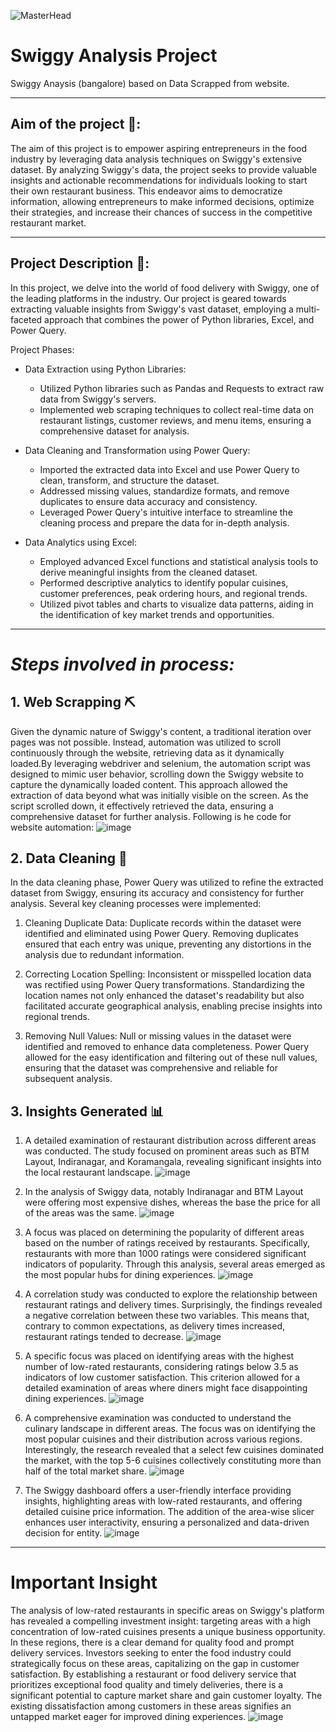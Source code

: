 ![MasterHead](https://cdn.dribbble.com/users/1197989/screenshots/5585685/media/139eef797b4034c31cd8189a717c2022.gif)

# Swiggy Analysis Project
Swiggy Anaysis (bangalore) based on Data Scrapped from website.

---

## Aim of the project 🎯:

The aim of this project is to empower aspiring entrepreneurs in the food industry by leveraging data analysis techniques on Swiggy's extensive dataset. By analyzing Swiggy's data, the project seeks to provide valuable insights and actionable recommendations for individuals looking to start their own restaurant business. This endeavor aims to democratize information, allowing entrepreneurs to make informed decisions, optimize their strategies, and increase their chances of success in the competitive restaurant market.

---

## Project Description 📃:
In this project, we delve into the world of food delivery with Swiggy, one of the leading platforms in the industry. Our project is geared towards extracting valuable insights from Swiggy's vast dataset, employing a multi-faceted approach that combines the power of Python libraries, Excel, and Power Query.

Project Phases:

- Data Extraction using Python Libraries:
  - Utilized Python libraries such as Pandas and Requests to extract raw data from Swiggy's servers.
  - Implemented web scraping techniques to collect real-time data on restaurant listings, customer reviews, and menu items, ensuring a comprehensive dataset for analysis.

- Data Cleaning and Transformation using Power Query:
  - Imported the extracted data into Excel and use Power Query to clean, transform, and structure the dataset.
  - Addressed missing values, standardize formats, and remove duplicates to ensure data accuracy and consistency.
  - Leveraged Power Query's intuitive interface to streamline the cleaning process and prepare the data for in-depth analysis.

- Data Analytics using Excel:
  - Employed advanced Excel functions and statistical analysis tools to derive meaningful insights from the cleaned dataset.
  - Performed descriptive analytics to identify popular cuisines, customer preferences, peak ordering hours, and regional trends.
  - Utilized pivot tables and charts to visualize data patterns, aiding in the identification of key market trends and opportunities.

---

# _Steps involved in process:_

## 1. Web Scrapping ⛏️
Given the dynamic nature of Swiggy's content, a traditional iteration over pages was not possible. Instead, automation was utilized to scroll continuously through the website, retrieving data as it dynamically loaded.By leveraging webdriver and selenium, the automation script was designed to mimic user behavior, scrolling down the Swiggy website to capture the dynamically loaded content. This approach allowed the extraction of data beyond what was initially visible on the screen. As the script scrolled down, it effectively retrieved the data, ensuring a comprehensive dataset for further analysis. Following is he code for website automation:
![image](https://github.com/Prakash-Khatri/Swiggy_Analysis/assets/133597202/e3f73b58-9e4b-4400-9de5-a5a70ac8b59c)

## 2. Data Cleaning 🧹

In the data cleaning phase, Power Query was utilized to refine the extracted dataset from Swiggy, ensuring its accuracy and consistency for further analysis. Several key cleaning processes were implemented:

1. Cleaning Duplicate Data:
    Duplicate records within the dataset were identified and eliminated using Power Query. Removing duplicates ensured that each entry was unique, preventing any distortions in the analysis due to redundant information.

2. Correcting Location Spelling:
    Inconsistent or misspelled location data was rectified using Power Query transformations. Standardizing the location names not only enhanced the dataset's readability but also facilitated accurate geographical analysis, enabling precise insights into regional trends.

3. Removing Null Values:
    Null or missing values in the dataset were identified and removed to enhance data completeness. Power Query allowed for the easy identification and filtering out of these null values, ensuring that the dataset was comprehensive and reliable for subsequent analysis.

## 3. Insights Generated 📊

1. A detailed examination of restaurant distribution across different areas was conducted. The study focused on prominent areas such as BTM Layout, Indiranagar, and Koramangala, revealing significant insights into the local restaurant landscape.
![image](https://github.com/Prakash-Khatri/Swiggy_Analysis/assets/133597202/0a00b278-9984-4745-8cc8-8ddc9c68fa02)

2. In the analysis of Swiggy data, notably Indiranagar and BTM Layout were offering most expensive dishes, whereas the base the price for all of the areas was the same.
![image](https://github.com/Prakash-Khatri/Swiggy_Analysis/assets/133597202/b1d1726b-6270-4be4-a0fe-eecc5f196053)

3. A focus was placed on determining the popularity of different areas based on the number of ratings received by restaurants. Specifically, restaurants with more than 1000 ratings were considered significant indicators of popularity. Through this analysis, several areas emerged as the most popular hubs for dining experiences.
![image](https://github.com/Prakash-Khatri/Swiggy_Analysis/assets/133597202/687b7052-54ec-48ae-b709-ab811866adc2)

4. A correlation study was conducted to explore the relationship between restaurant ratings and delivery times. Surprisingly, the findings revealed a negative correlation between these two variables. This means that, contrary to common expectations, as delivery times increased, restaurant ratings tended to decrease.
![image](https://github.com/Prakash-Khatri/Swiggy_Analysis/assets/133597202/99433bc8-9029-46ae-a360-a1f586de44c5)

5. A specific focus was placed on identifying areas with the highest number of low-rated restaurants, considering ratings below 3.5 as indicators of low customer satisfaction. This criterion allowed for a detailed examination of areas where diners might face disappointing dining experiences.
![image](https://github.com/Prakash-Khatri/Swiggy_Analysis/assets/133597202/d72b3ac3-100c-4f46-a7b9-1bbef86f0a16)

6. A comprehensive examination was conducted to understand the culinary landscape in different areas. The focus was on identifying the most popular cuisines and their distribution across various regions. Interestingly, the research revealed that a select few cuisines dominated the market, with the top 5-6 cuisines collectively constituting more than half of the total market share.
![image](https://github.com/Prakash-Khatri/Swiggy_Analysis/assets/133597202/0b46d2ae-6122-414f-a1da-73c5c411f541)

7. The Swiggy dashboard offers a user-friendly interface providing insights, highlighting areas with low-rated restaurants, and offering detailed cuisine price information. The addition of the area-wise slicer enhances user interactivity, ensuring a personalized and data-driven decision for entity.
![image](https://github.com/Prakash-Khatri/Swiggy_Analysis/assets/133597202/29bb707e-6924-4d3c-b669-f39eff5cb2f6)

---

# Important Insight
The analysis of low-rated restaurants in specific areas on Swiggy's platform has revealed a compelling investment insight: targeting areas with a high concentration of low-rated cuisines presents a unique business opportunity. In these regions, there is a clear demand for quality food and prompt delivery services. Investors seeking to enter the food industry could strategically focus on these areas, capitalizing on the gap in customer satisfaction. By establishing a restaurant or food delivery service that prioritizes exceptional food quality and timely deliveries, there is a significant potential to capture market share and gain customer loyalty. The existing dissatisfaction among customers in these areas signifies an untapped market eager for improved dining experiences.
![image](https://github.com/Prakash-Khatri/Swiggy_Analysis/assets/133597202/7b2c1337-98e0-4a40-a768-3318dc3bf0a2)

